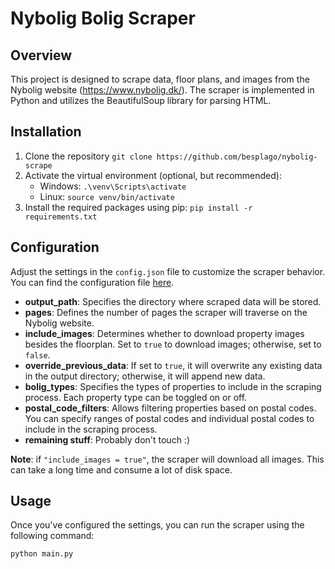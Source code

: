 # Nybolig Bolig Scraper
## Overview
This project is designed to scrape data, floor plans, and images from the Nybolig website (https://www.nybolig.dk/). The scraper is implemented in Python and utilizes the BeautifulSoup library for parsing HTML.

## Installation
1. Clone the repository `git clone https://github.com/besplago/nybolig-scrape`
2. Activate the virtual environment (optional, but recommended):
    - Windows: `.\venv\Scripts\activate`
    - Linux: `source venv/bin/activate`
3. Install the required packages using pip: `pip install -r requirements.txt`

## Configuration
Adjust the settings in the `config.json` file to customize the scraper behavior. You can find the configuration file [here](./config.json).

- **output_path**: Specifies the directory where scraped data will be stored.
- **pages**: Defines the number of pages the scraper will traverse on the Nybolig website.
- **include_images**: Determines whether to download property images besides the floorplan. Set to `true` to download images; otherwise, set to `false`.
- **override_previous_data**: If set to `true`, it will overwrite any existing data in the output directory; otherwise, it will append new data.
- **bolig_types**: Specifies the types of properties to include in the scraping process. Each property type can be toggled on or off.
- **postal_code_filters**: Allows filtering properties based on postal codes. You can specify ranges of postal codes and individual postal codes to include in the scraping process.
- **remaining stuff**: Probably don't touch :\)

**Note**: if `"include_images = true"`, the scraper will download all images. This can take a long time and consume a lot of disk space.

## Usage
Once you've configured the settings, you can run the scraper using the following command:
```bash
python main.py
```
